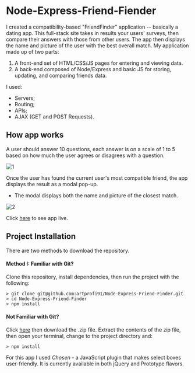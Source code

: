 # Node-Express-Friend-Fiender

I created a compatibility-based "FriendFinder" application -- basically a dating app. This full-stack site takes in results your users' surveys, then compare their answers with those from other users. The app then displays the name and picture of the user with the best overall match. My application made up of two parts:
1. A front-end set of HTML/CSS/JS pages for entering and viewing data.
2. A back-end composed of Node/Express and basic JS for storing, updating, and comparing friends data.

I used:
* Servers;
* Routing;
* APIs;
* AJAX (GET and POST Requests).

## How app works

A user should answer 10 questions, each answer is on a scale of 1 to 5 based on how much the user agrees or disagrees with a question. 

![1](https://user-images.githubusercontent.com/28790452/30778424-2fd825b2-a09b-11e7-95eb-cf10436e2ba4.gif)

Once the user has found the current user's most compatible friend, the app displays the result as a modal pop-up.
   * The modal displays both the name and picture of the closest match.

![2](https://user-images.githubusercontent.com/28790452/30778425-2ff35080-a09b-11e7-9992-94778eaca7c4.gif)

Click [here](http://art-friend-finder.herokuapp.com/) to see app live.

## Project Installation

There are two methods to download the repository.

#### Method I: Familiar with Git?

Clone this repository, install dependencies, then run the project with the following:

```
> git clone git@github.com:artprofi91/Node-Express-Friend-Finder.git
> cd Node-Express-Friend-Finder
> npm install
```

#### Not Familiar with Git?

Click [here](https://github.com/artprofi91/Node-Express-Friend-Finder) then download the .zip file. Extract the contents of the zip file, then open your terminal, change to the project directory and:

```
> npm install
```

For this app I used *Chosen* - a JavaScript plugin that makes select boxes user-friendly. It is currently available in both jQuery and Prototype flavors.
